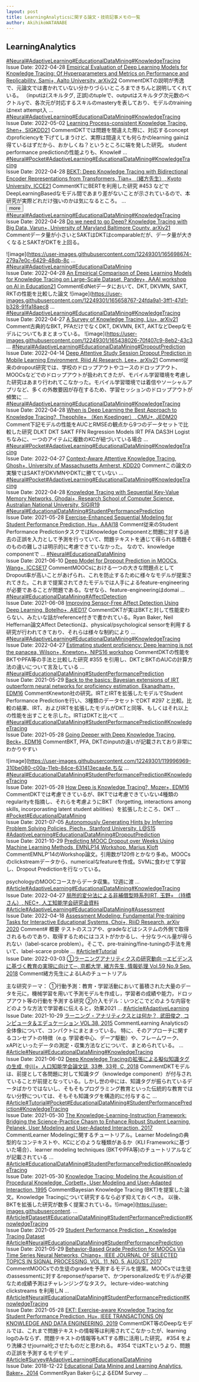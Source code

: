 ```yaml
---
layout: post
title: LearningAnalyticsに関する論文・技術記事メモの一覧
author: AkihikoWATANABE
---
```

## LearningAnalytics
<div class="visible-content">
<a class="button" href="articles/Neural.html">#Neural</a><a class="button" href="articles/AdaptiveLearning.html">#AdaptiveLearning</a><a class="button" href="articles/EducationalDataMining.html">#EducationalDataMining</a><a class="button" href="articles/KnowledgeTracing.html">#KnowledgeTracing</a><br><span class="issue_date">Issue Date: 2022-04-28</span>
<a href="https://github.com/AkihikoWatanabe/paper_notes/issues/453">Empirical Evaluation of Deep Learning Models for Knowledge Tracing: Of Hyperparameters and Metrics on Performance and Replicability, Sami+, Aalto University, arXiv22</a>
<span class="snippet"><span>Comment</span>DKTの説明が秀逸で、元論文では書かれていない分かりづらいところまできちんと説明してくれている。（inputは(スキルタグ, 正誤)のtupleで、outputはスキルタグ次元数のベクトルyで、各次元が対応するスキルのmasteryを表しており、モデルのtrainingはnext attempt入 ...</span>
<a class="button" href="articles/Neural.html">#Neural</a><a class="button" href="articles/AdaptiveLearning.html">#AdaptiveLearning</a><a class="button" href="articles/EducationalDataMining.html">#EducationalDataMining</a><a class="button" href="articles/KnowledgeTracing.html">#KnowledgeTracing</a><br><span class="issue_date">Issue Date: 2022-05-02</span>
<a href="https://github.com/AkihikoWatanabe/paper_notes/issues/456">Learning Process-consistent Knowledge Tracing, Shen+, SIGKDD21</a>
<span class="snippet"><span>Comment</span>DKTでは問題を間違えた際に、対応するconceptのproficiencyを下げてしまうけど、実際は間違えても何らかのlearning gainは得ているはずだから、おかしくね？というところに端を発した研究。student performance predictionの性能よりも、Knowle# ...</span>
<a class="button" href="articles/Neural.html">#Neural</a><a class="button" href="articles/Pocket.html">#Pocket</a><a class="button" href="articles/AdaptiveLearning.html">#AdaptiveLearning</a><a class="button" href="articles/EducationalDataMining.html">#EducationalDataMining</a><a class="button" href="articles/KnowledgeTracing.html">#KnowledgeTracing</a><br><span class="issue_date">Issue Date: 2022-04-28</span>
<a href="https://github.com/AkihikoWatanabe/paper_notes/issues/454">BEKT: Deep Knowledge Tracing with Bidirectional Encoder Representations from Transformers, Tian+ （緒方先生）, Kyoto University, ICCE21</a>
<span class="snippet"><span>Comment</span>KTにBERTを利用した研究#453 などでDeepLearningBasedなモデル間であまり差がないことが示されているので、本研究が実際どれだけ強いのかは気になるところ。 ...</span>
</div>
<button onclick="showMore(0)">more</button>

<div class="hidden-content">
<a class="button" href="articles/Neural.html">#Neural</a><a class="button" href="articles/AdaptiveLearning.html">#AdaptiveLearning</a><a class="button" href="articles/EducationalDataMining.html">#EducationalDataMining</a><a class="button" href="articles/KnowledgeTracing.html">#KnowledgeTracing</a><br><span class="issue_date">Issue Date: 2022-04-28</span>
<a href="https://github.com/AkihikoWatanabe/paper_notes/issues/452">Do we need to go Deep? Knowledge Tracing with Big Data, Varun+, University of Maryland Baltimore County, arXiv21</a>
<span class="snippet"><span>Comment</span>データ量が小さいとSAKTはDKTはcomparableだが、データ量が大きくなるとSAKTがDKTを上回る。![image](https://user-images.githubusercontent.com/12249301/165698674-279a7e0c-6429-48db-8c ...</span>
<a class="button" href="articles/Neural.html">#Neural</a><a class="button" href="articles/AdaptiveLearning.html">#AdaptiveLearning</a><a class="button" href="articles/EducationalDataMining.html">#EducationalDataMining</a><br><span class="issue_date">Issue Date: 2022-04-28</span>
<a href="https://github.com/AkihikoWatanabe/paper_notes/issues/450">An Empirical Comparison of Deep Learning Models for Knowledge Tracing on Large-Scale Dataset, Pandey+, AAAI workshop on AI in Education21</a>
<span class="snippet"><span>Comment</span>EdNetデータにおいて、DKT, DKVMN, SAKT, RKTの性能を比較した論文![image](https://user-images.githubusercontent.com/12249301/165658767-24fda9a1-3ff1-47d1-b328-91fa18aec8 ...</span>
<a class="button" href="articles/Neural.html">#Neural</a><a class="button" href="articles/AdaptiveLearning.html">#AdaptiveLearning</a><a class="button" href="articles/EducationalDataMining.html">#EducationalDataMining</a><a class="button" href="articles/KnowledgeTracing.html">#KnowledgeTracing</a><br><span class="issue_date">Issue Date: 2022-04-27</span>
<a href="https://github.com/AkihikoWatanabe/paper_notes/issues/448">A Survey of Knowledge Tracing, Liu+, arXiv21</a>
<span class="snippet"><span>Comment</span>古典的なBKT, PFAだけでなくDKT, DKVMN, EKT, AKTなどDeepなモデルについてもまとまっている。![image](https://user-images.githubusercontent.com/12249301/165438026-70f407c9-8eb2-43c3 ...</span>
<a class="button" href="articles/Neural.html">#Neural</a><a class="button" href="articles/AdaptiveLearning.html">#AdaptiveLearning</a><a class="button" href="articles/EducationalDataMining.html">#EducationalDataMining</a><a class="button" href="articles/DropoutPrediction.html">#DropoutPrediction</a><br><span class="issue_date">Issue Date: 2022-04-14</span>
<a href="https://github.com/AkihikoWatanabe/paper_notes/issues/443">Deep Attentive Study Session Dropout Prediction in Mobile Learning Environment, Riiid AI Research, Lee+, arXiv21</a>
<span class="snippet"><span>Comment</span>従来のdropout研究では、学校のドロップアウトやコースのドロップアウト、MOOCsなどでのドロップアウトが扱われてきたが、モバイル学習環境を考慮した研究はあまり行われてこなかった。モバイル学習環境では着信やソーシャルアプリなど、多くの外敵要因が存在するため、学習セッションのドロップアウトが頻繁に ...</span>
<a class="button" href="articles/Neural.html">#Neural</a><a class="button" href="articles/AdaptiveLearning.html">#AdaptiveLearning</a><a class="button" href="articles/EducationalDataMining.html">#EducationalDataMining</a><a class="button" href="articles/KnowledgeTracing.html">#KnowledgeTracing</a><br><span class="issue_date">Issue Date: 2022-04-28</span>
<a href="https://github.com/AkihikoWatanabe/paper_notes/issues/451">When is Deep Learning the Best Approach to Knowledge Tracing?, Theophile+ （Ken Koedinger）, CMU+, JEDM20</a>
<span class="snippet"><span>Comment</span>下記モデルの性能をAUCとRMSEの観点から9つのデータセットで比較した研究DLKT    DKT    SAKT    FFNRegression Models    IRT    PFA    DAS3H    Logistちなみに、一つのアイテムに複数のKCが紐づいている場合 ...</span>
<a class="button" href="articles/Neural.html">#Neural</a><a class="button" href="articles/Pocket.html">#Pocket</a><a class="button" href="articles/AdaptiveLearning.html">#AdaptiveLearning</a><a class="button" href="articles/EducationalDataMining.html">#EducationalDataMining</a><a class="button" href="articles/KnowledgeTracing.html">#KnowledgeTracing</a><br><span class="issue_date">Issue Date: 2022-04-27</span>
<a href="https://github.com/AkihikoWatanabe/paper_notes/issues/446">Context-Aware Attentive Knowledge Tracing, Ghosh+, University of Massachusetts Amherst, KDD20</a>
<span class="snippet"><span>Comment</span>この論文の実験ではSAKTがDKVMNやDKTに勝てていない ...</span>
<a class="button" href="articles/Neural.html">#Neural</a><a class="button" href="articles/Pocket.html">#Pocket</a><a class="button" href="articles/AdaptiveLearning.html">#AdaptiveLearning</a><a class="button" href="articles/EducationalDataMining.html">#EducationalDataMining</a><a class="button" href="articles/KnowledgeTracing.html">#KnowledgeTracing</a><br><span class="issue_date">Issue Date: 2022-04-28</span>
<a href="https://github.com/AkihikoWatanabe/paper_notes/issues/455">Knowledge Tracing with Sequential Key-Value Memory Networks, Ghodai+, Research School of Computer Science, Australian National University, SIGIR19</a>
<a class="button" href="articles/Neural.html">#Neural</a><a class="button" href="articles/EducationalDataMining.html">#EducationalDataMining</a><a class="button" href="articles/StudentPerformancePrediction.html">#StudentPerformancePrediction</a><br><span class="issue_date">Issue Date: 2021-05-28</span>
<a href="https://github.com/AkihikoWatanabe/paper_notes/issues/354">Exercise-Enhanced Sequential Modeling for Student Performance Prediction, Hu+, AAAI18</a>
<span class="snippet"><span>Comment</span>従来のStudent Performance PredictionタスクではKnowledge Componentと問題に対する過去の正誤を入力として予測を行っていて、問題テキストを通じて得られる問題そのものの難しさは明示的に考慮できていなかった。なので、knowledge componentで ...</span>
<a class="button" href="articles/Neural.html">#Neural</a><a class="button" href="articles/EducationalDataMining.html">#EducationalDataMining</a><br><span class="issue_date">Issue Date: 2021-06-10</span>
<a href="https://github.com/AkihikoWatanabe/paper_notes/issues/385">Deep Model for Dropout Prediction in MOOCs, Wang+, ICCSE17</a>
<span class="snippet"><span>Comment</span>MOOCsにおける一つの大きな問題点としてDropout率が高いことがあげられ、これを防止するために様々なモデルが提案されてきた。これまで提案されてきたモデルでは人手によるfeature-engineeringが必要であることが問題である。なぜなら、feature-engineeringはdomai ...</span>
<a class="button" href="articles/Neural.html">#Neural</a><a class="button" href="articles/EducationalDataMining.html">#EducationalDataMining</a><a class="button" href="articles/AffectDetection.html">#AffectDetection</a><br><span class="issue_date">Issue Date: 2021-06-08</span>
<a href="https://github.com/AkihikoWatanabe/paper_notes/issues/380">Improving Sensor-Free Affect Detection Using Deep Learning, Botelho+, AIED17</a>
<span class="snippet"><span>Comment</span>DKTが実はBKTと対して性能変わらない、みたいな話がreference付きで書かれている。Ryan Baker, Neil Heffernan論文Affect Detectionは、physical/psychological sensorを利用する研究が行われてきており、それらは様々な制約により ...</span>
<a class="button" href="articles/Neural.html">#Neural</a><a class="button" href="articles/AdaptiveLearning.html">#AdaptiveLearning</a><a class="button" href="articles/EducationalDataMining.html">#EducationalDataMining</a><a class="button" href="articles/KnowledgeTracing.html">#KnowledgeTracing</a><br><span class="issue_date">Issue Date: 2022-04-27</span>
<a href="https://github.com/AkihikoWatanabe/paper_notes/issues/445">Estimating student proficiency: Deep learning is not the panacea, Wilson+, Knewton+, NIPS16 workshop</a>
<span class="snippet"><span>Comment</span>DKTの性能をBKTやPFA等の手法と比較した研究#355 を引用し、DKTとBKTのAUCの計算方法の違いについて言及している ...</span>
<a class="button" href="articles/Neural.html">#Neural</a><a class="button" href="articles/EducationalDataMining.html">#EducationalDataMining</a><a class="button" href="articles/StudentPerformancePrediction.html">#StudentPerformancePrediction</a><br><span class="issue_date">Issue Date: 2021-05-29</span>
<a href="https://github.com/AkihikoWatanabe/paper_notes/issues/358">Back to the basics: Bayesian extensions of IRT outperform neural networks for proficiency estimation, Ekanadham+, EDM16</a>
<span class="snippet"><span>Comment</span>Knewton社の研究。IRTとIRTを拡張したモデルでStudent Performance Predictionを行い、3種類のデータセットでDKT #297 と比較。比較の結果、IRT、およびIRTを拡張したモデルがDKTと同等、もしくはそれ以上の性能を出すことを示した。IRTはDKTと比べて ...</span>
<a class="button" href="articles/Neural.html">#Neural</a><a class="button" href="articles/EducationalDataMining.html">#EducationalDataMining</a><a class="button" href="articles/StudentPerformancePrediction.html">#StudentPerformancePrediction</a><a class="button" href="articles/KnowledgeTracing.html">#KnowledgeTracing</a><br><span class="issue_date">Issue Date: 2021-05-28</span>
<a href="https://github.com/AkihikoWatanabe/paper_notes/issues/356">Going Deeper with Deep Knowledge Tracing, Beck+, EDM16</a>
<span class="snippet"><span>Comment</span>BKT, PFA, DKTのinputの違いが記載されており非常にわかりやすい![image](https://user-images.githubusercontent.com/12249301/119996969-310be080-c00a-11eb-84ce-631413ecaa4e.ちな ...</span>
<a class="button" href="articles/Neural.html">#Neural</a><a class="button" href="articles/EducationalDataMining.html">#EducationalDataMining</a><a class="button" href="articles/StudentPerformancePrediction.html">#StudentPerformancePrediction</a><a class="button" href="articles/KnowledgeTracing.html">#KnowledgeTracing</a><br><span class="issue_date">Issue Date: 2021-05-28</span>
<a href="https://github.com/AkihikoWatanabe/paper_notes/issues/355">How Deep is Knowledge Tracing?, Mozer+, EDM16</a>
<span class="snippet"><span>Comment</span>DKTでは考慮できているが、BKTでは考慮できていない4種類のregularityを指摘し、それらを考慮ようにBKT（forgetting, interactions among skills, incorporasting latent student abilities）を拡張したところ、DKT ...</span>
<a class="button" href="articles/Pocket.html">#Pocket</a><a class="button" href="articles/EducationalDataMining.html">#EducationalDataMining</a><br><span class="issue_date">Issue Date: 2021-07-05</span>
<a href="https://github.com/AkihikoWatanabe/paper_notes/issues/400">Autonomously Generating Hints by Inferring Problem Solving Policies, Piech+, Stanford University, L@S15</a>
<a class="button" href="articles/AdaptiveLearning.html">#AdaptiveLearning</a><a class="button" href="articles/EducationalDataMining.html">#EducationalDataMining</a><a class="button" href="articles/DropoutPrediction.html">#DropoutPrediction</a><br><span class="issue_date">Issue Date: 2021-10-29</span>
<a href="https://github.com/AkihikoWatanabe/paper_notes/issues/424">Predicting MOOC Dropout over Weeks Using Machine Learning Methods, EMNLP14 Workshop, Marius Kloft</a>
<span class="snippet"><span>Comment</span>EMNLP'14のWorkshop論文。引用数が120件とかなり多め。MOOCsのclickstreamデータから、numericalなfeatureを作成。SVMに食わせて学習し、Dropout Predictionを行なっている。psychologyのMOOCコースからデータ収集。12週に渡 ...</span>
<a class="button" href="articles/Article.html">#Article</a><a class="button" href="articles/AdaptiveLearning.html">#AdaptiveLearning</a><a class="button" href="articles/EducationalDataMining.html">#EducationalDataMining</a><a class="button" href="articles/KnowledgeTracing.html">#KnowledgeTracing</a><br><span class="issue_date">Issue Date: 2022-04-27</span>
<a href="https://github.com/AkihikoWatanabe/paper_notes/issues/449">局所的変分法による非補償型時系列IRT, 玉野+ （持橋さん）, NEC+, 人工知能学会研究会資料</a>
<a class="button" href="articles/Article.html">#Article</a><a class="button" href="articles/AdaptiveLearning.html">#AdaptiveLearning</a><a class="button" href="articles/EducationalDataMining.html">#EducationalDataMining</a><a class="button" href="articles/Assessment.html">#Assessment</a><br><span class="issue_date">Issue Date: 2022-04-18</span>
<a href="https://github.com/AkihikoWatanabe/paper_notes/issues/444">Assessment Modeling: Fundamental Pre-training Tasks for Interactive Educational Systems, Choi+, RiiiD Research, arXiv 2020</a>
<span class="snippet"><span>Comment</span># 概要テストのスコアや、gradeなどはシステムの外側で取得されるものであり、取得するためにはコストがかかるし、十分なラベル量が得られない（label-scarce problem）。そこで、pre-training/fine-tuningの手法を用いて、label-scarce proble ...</span>
<a class="button" href="articles/Article.html">#Article</a><a class="button" href="articles/Tutorial.html">#Tutorial</a><br><span class="issue_date">Issue Date: 2022-03-03</span>
<a href="https://github.com/AkihikoWatanabe/paper_notes/issues/438">①ラーニングアナリティクスの研究動向 ─エビデンスに基づく教育の実現に向けて─, 京都大学, 緒方先生, 情報処理 Vol.59 No.9 Sep. 2018</a>
<span class="snippet"><span>Comment</span>緒方先生によるLAのチュートリアル主な研究テーマ：①行動予測：教育・学習活動において蓄積された大量のデータを元に，機械学習を用いて予測モデルを作成し，学習者の成績や能力，ドロップアウト等の行動を予測する研究②介入モデル：いつどこでどのような内容をどのような方法で学習者に伝えると，効果2021 ...</span>
<a class="button" href="articles/Article.html">#Article</a><a class="button" href="articles/AdaptiveLearning.html">#AdaptiveLearning</a><br><span class="issue_date">Issue Date: 2021-10-29</span>
<a href="https://github.com/AkihikoWatanabe/paper_notes/issues/422">ラーニング・アナリティクスとは何か？, 武田俊之, コンピュータ＆エデュケーション VOL.38, 2015</a>
<span class="snippet"><span>Comment</span>Learning Analyticsの全体像について、コンパクトにまとまっている。特に、そのアプローチに関するコンセプトの特徴（e.g. 学習者中心、デーア駆動）や、フレームワーク、xAPIといったデータの測定・収集方法などについて、まとめられている。 ...</span>
<a class="button" href="articles/Article.html">#Article</a><a class="button" href="articles/Neural.html">#Neural</a><a class="button" href="articles/EducationalDataMining.html">#EducationalDataMining</a><a class="button" href="articles/KnowledgeTracing.html">#KnowledgeTracing</a><br><span class="issue_date">Issue Date: 2021-06-02</span>
<a href="https://github.com/AkihikoWatanabe/paper_notes/issues/368">Deep Knowledge Tracingの拡張による擬似知識タグの生成, 中川+, 人口知能学会論文誌, 33巻, 33号, C, 2018</a>
<span class="snippet"><span>Comment</span>DKTモデルは、前提として各問題に対して知識タグ（knowledge component）が付与されていることが前提となっている。しかし世の中には、知識タグが振られているデータばかりではないし、そもそもプログラミング教育といった伝統的な教育ではない分野については、そもそも知識タグを構造的に付与するこ ...</span>
<a class="button" href="articles/Article.html">#Article</a><a class="button" href="articles/Tutorial.html">#Tutorial</a><a class="button" href="articles/Pocket.html">#Pocket</a><a class="button" href="articles/EducationalDataMining.html">#EducationalDataMining</a><a class="button" href="articles/StudentPerformancePrediction.html">#StudentPerformancePrediction</a><a class="button" href="articles/KnowledgeTracing.html">#KnowledgeTracing</a><br><span class="issue_date">Issue Date: 2021-05-30</span>
<a href="https://github.com/AkihikoWatanabe/paper_notes/issues/361">The Knowledge-Learning-Instruction Framework: Bridging the Science-Practice Chasm to Enhance Robust Student Learning, Pelanek, User Modeling and User-Adapted Interaction, 2017</a>
<span class="snippet"><span>Comment</span>Learner Modelingに関するチュートリアル。Learner Modelingの典型的なコンテキストや、KCにどのような種類があるか（KLI Frameworkに基づいた場合）、learner modeling techniques (BKTやPFA等)のチュートリアルなどが記載されている ...</span>
<a class="button" href="articles/Article.html">#Article</a><a class="button" href="articles/EducationalDataMining.html">#EducationalDataMining</a><a class="button" href="articles/StudentPerformancePrediction.html">#StudentPerformancePrediction</a><a class="button" href="articles/KnowledgeTracing.html">#KnowledgeTracing</a><br><span class="issue_date">Issue Date: 2021-05-30</span>
<a href="https://github.com/AkihikoWatanabe/paper_notes/issues/360">Knowledge Tracing: Modeling the Acquisition of Procedural Knowledge, Corbett+, User Modeling and User-Adapted Interaction, 1995</a>
<span class="snippet"><span>Comment</span>Bayesian Knowledge Tracing (BKT)を提案した論文。Knowledge Tracingについて研究するなら必ず抑えておくべき。以後、BKTを拡張した研究が数多く提案されている。![image](https://user-images.githubusercontent. ...</span>
<a class="button" href="articles/Article.html">#Article</a><a class="button" href="articles/Dataset.html">#Dataset</a><a class="button" href="articles/EducationalDataMining.html">#EducationalDataMining</a><a class="button" href="articles/StudentPerformancePrediction.html">#StudentPerformancePrediction</a><a class="button" href="articles/KnowledgeTracing.html">#KnowledgeTracing</a><br><span class="issue_date">Issue Date: 2021-05-29</span>
<a href="https://github.com/AkihikoWatanabe/paper_notes/issues/359">Student Performance Prediction _ Knowledge Tracing Dataset</a>
<a class="button" href="articles/Article.html">#Article</a><a class="button" href="articles/Neural.html">#Neural</a><a class="button" href="articles/EducationalDataMining.html">#EducationalDataMining</a><a class="button" href="articles/StudentPerformancePrediction.html">#StudentPerformancePrediction</a><br><span class="issue_date">Issue Date: 2021-05-29</span>
<a href="https://github.com/AkihikoWatanabe/paper_notes/issues/357">Behavior-Based Grade Prediction for MOOCs Via Time Series Neural Networks, Chiang+, IEEE JOURNAL OF SELECTED TOPICS IN SIGNAL PROCESSING, VOL. 11, NO. 5, AUGUST 2017</a>
<span class="snippet"><span>Comment</span>MOOCsでの生徒のgradeを予測するモデルを提案。MOOCsでは生徒のassessmentに対するreponseがsparseで、かつpersonalizedなモデルが必要なため成績予測はチャレンジングなタスク。lecture-video-watching clickstreams を利用しN ...</span>
<a class="button" href="articles/Article.html">#Article</a><a class="button" href="articles/Neural.html">#Neural</a><a class="button" href="articles/EducationalDataMining.html">#EducationalDataMining</a><a class="button" href="articles/StudentPerformancePrediction.html">#StudentPerformancePrediction</a><a class="button" href="articles/KnowledgeTracing.html">#KnowledgeTracing</a><br><span class="issue_date">Issue Date: 2021-05-28</span>
<a href="https://github.com/AkihikoWatanabe/paper_notes/issues/353">EKT: Exercise-aware Knowledge Tracing for Student Performance Prediction, Hu+, IEEE TRANSACTIONS ON KNOWLEDGE AND DATA ENGINEERING, 2019</a>
<span class="snippet"><span>Comment</span>DKT等のDeepなモデルでは、これまで問題テキストの情報等は利用されてこなかったが、learning logのみならず、問題テキストの情報等もKTする際に活用した研究。#354  をより洗練させjournal化させたものだと思われる。#354  ではKTというより、問題の正誤を予測するモデモデ ...</span>
<a class="button" href="articles/Article.html">#Article</a><a class="button" href="articles/Survey.html">#Survey</a><a class="button" href="articles/AdaptiveLearning.html">#AdaptiveLearning</a><a class="button" href="articles/EducationalDataMining.html">#EducationalDataMining</a><br><span class="issue_date">Issue Date: 2018-12-22</span>
<a href="https://github.com/AkihikoWatanabe/paper_notes/issues/294">Educational Data Mining and Learning Analytics, Baker+, 2014</a>
<span class="snippet"><span>Comment</span>Ryan BakerらによるEDM Survey ...</span>
<button onclick="hideContent(0)" style="display: none;">hide</button>
</div>
